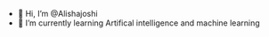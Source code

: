 - 👋 Hi, I’m @Alishajoshi
- 🌱 I’m currently learning Artifical intelligence and machine learning 
  
  

<!---
Alishajoshi/Alishajoshi is a ✨ special ✨ repository because its `README.md` (this file) appears on your GitHub profile.
You can click the Preview link to take a look at your changes.
--->
